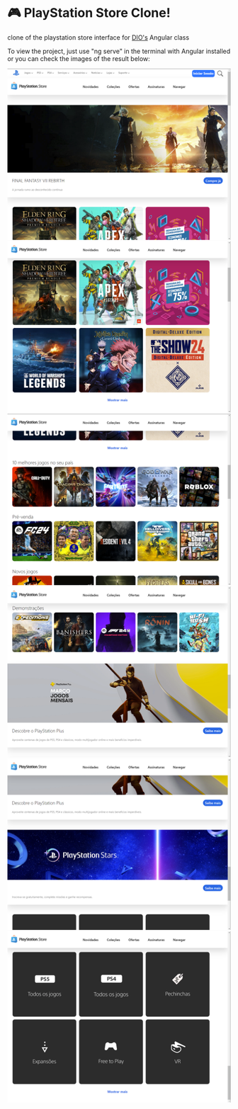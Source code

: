 # 🎮 PlayStation Store Clone!
  clone of the playstation store interface for [DIO's](https://web.dio.me/) Angular class

  To view the project, just use "ng serve" in the terminal with Angular installed or you can check the images of the result below:

![Texto alternativo](finish1.png)
![Texto alternativo](finish2.png)
![Texto alternativo](finish3.png)
![Texto alternativo](finish4.png)
![Texto alternativo](finish5.png)
![Texto alternativo](finish6.png)
